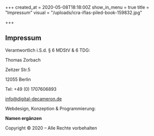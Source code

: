 +++
created_at = 2020-05-08T18:18:00Z
show_in_menu = true
title = "Impressum"
visual = "/uploads/icra-iflas-piled-book-159832.jpg"

+++
## Impressum

Verantwortlich i.S.d. § 6 MDStV & 6 TDG:

Thomas Zorbach

Zeitzer Str.5

12055 Berlin

Tel: +49 (0) 1707606893

info@digital-decameron.de

Webdesign, Konzeption & Programmierung:

**Namen ergänzen**

Copyright © 2020 – Alle Rechte vorbehalten